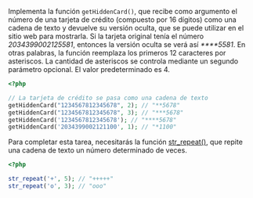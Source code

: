 
Implementa la función `getHiddenCard()`, que recibe como argumento el número de una tarjeta de crédito (compuesto por 16 dígitos) como una cadena de texto y devuelve su versión oculta, que se puede utilizar en el sitio web para mostrarla. Si la tarjeta original tenía el número *2034399002125581*, entonces la versión oculta se verá así *\*\*\*\*5581*. En otras palabras, la función reemplaza los primeros 12 caracteres por asteriscos. La cantidad de asteriscos se controla mediante un segundo parámetro opcional. El valor predeterminado es 4.

```php
<?php

// La tarjeta de crédito se pasa como una cadena de texto
getHiddenCard("1234567812345678", 2); // "**5678"
getHiddenCard("1234567812345678", 3); // "***5678"
getHiddenCard('1234567812345678'); // "****5678"
getHiddenCard('2034399002121100', 1); // "*1100"
```

Para completar esta tarea, necesitarás la función [str_repeat()](https://www.php.net/manual/es/function.str-repeat.php), que repite una cadena de texto un número determinado de veces.

```php
<?php

str_repeat('+', 5); // "+++++"
str_repeat('o', 3); // "ooo"
```
